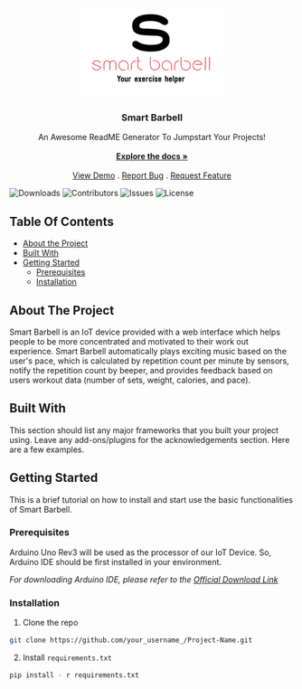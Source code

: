 <br/>
<p align="center">
  <a href="https://github.com/scottsuk0306/smart-barbell">
    <img src="https://github.com/scottsuk0306/smart-barbell/blob/main/images/logo.PNG" alt="Logo" width="251" height="158">
  </a>

  <h3 align="center">Smart Barbell</h3>

  <p align="center">
    An Awesome ReadME Generator To Jumpstart Your Projects!
    <br/>
    <br/>
    <a href="https://github.com/scottsuk0306/smart-barbell"><strong>Explore the docs »</strong></a>
    <br/>
    <br/>
    <a href="https://github.com/scottsuk0306/smart-barbell">View Demo</a>
    .
    <a href="https://github.com/scottsuk0306/smart-barbell/issues">Report Bug</a>
    .
    <a href="https://github.com/scottsuk0306/smart-barbell/issues">Request Feature</a>
  </p>
</p>

![Downloads](https://img.shields.io/github/downloads/scottsuk0306/smart-barbell/total) ![Contributors](https://img.shields.io/github/contributors/scottsuk0306/smart-barbell?color=dark-green) ![Issues](https://img.shields.io/github/issues/scottsuk0306/smart-barbell) ![License](https://img.shields.io/github/license/scottsuk0306/smart-barbell) 

## Table Of Contents

* [About the Project](#about-the-project)
* [Built With](#built-with)
* [Getting Started](#getting-started)
  * [Prerequisites](#prerequisites)
  * [Installation](#installation)

## About The Project

Smart Barbell is an IoT device provided with a web interface which helps people to be more concentrated and motivated to their work out experience. Smart Barbell automatically plays exciting music based on the user's pace, which is calculated by repetition count per minute by sensors, notify the repetition count by beeper, and provides feedback based on users workout data (number of sets, weight, calories, and pace).

## Built With

This section should list any major frameworks that you built your project using. Leave any add-ons/plugins for the acknowledgements section. Here are a few examples.

## Getting Started

This is a brief tutorial on how to install and start use the basic functionalities of Smart Barbell.

### Prerequisites

Arduino Uno Rev3 will be used as the processor of our IoT Device. So, Arduino IDE should be first installed in your environment.

_For downloading Arduino IDE, please refer to the [Official Download Link](https://www.arduino.cc/en/software
)_

### Installation

1. Clone the repo

```sh
git clone https://github.com/your_username_/Project-Name.git
```

2. Install `requirements.txt`

```sh
pip install - r requirements.txt
```
